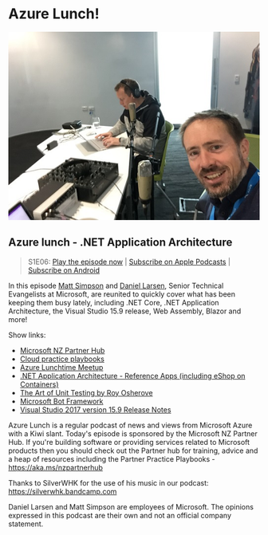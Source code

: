 # Azure Lunch!

![Matt Simpson and Daniel Larsen recording a podcast](./s1e04_512.jpg)

## Azure lunch - .NET Application Architecture

> S1E06: [Play the episode now](https://azurelunchnz.azureedge.net/podcasts/azure-lunch-s1e06.mp3) |
> [Subscribe on Apple Podcasts](https://itunes.apple.com/nz/podcast/azure-lunch/id1436427476?mt=2)
| [Subscribe on Android](https://subscribeonandroid.com/azurelunchnz.azureedge.net/podcast/feed.rss)

<p>In this episode <a href="https://twitter.com/msimpsonnz">Matt Simpson</a> and <a 
href="https://twitter.com/DanielLarsenNZ">Daniel Larsen</a>, Senior Technical Evangelists at
Microsoft, are reunited to quickly cover what has been keeping them busy lately, including .NET Core,
.NET Application Architecture, the Visual Studio 15.9 release, Web Assembly, Blazor and more!</p>

<p>Show links:</p>
<ul>
<li><a href="https://aka.ms/nzpartnerhub">Microsoft NZ Partner Hub</a></li>
<li><a href="https://partner.microsoft.com/en-nz/campaigns/cloud-practice-playbooks">Cloud practice playbooks</a></li>
<li><a href="https://www.meetup.com/Auckland-Azure-Lunchtime-Meetup/">Azure Lunchtime Meetup</a></li>
<li><a href="https://github.com/dotnet-architecture">.NET Application Architecture - Reference Apps (including eShop on Containers)</a></li>
<li><a href="https://www.safaribooksonline.com/library/view/the-art-of/9781617290893/">The Art of Unit Testing by Roy Osherove</a></li>
<li><a href="https://dev.botframework.com/">Microsoft Bot Framework</a></li>
<li><a href="https://docs.microsoft.com/en-nz/visualstudio/releasenotes/vs2017-relnotes">Visual Studio 2017 version 15.9 Release Notes</a></li>
</ul>

<p>Azure Lunch is a regular podcast of news and views from Microsoft Azure with a Kiwi slant. Today's episode
is sponsored by the Microsoft NZ Partner Hub. If you're building software or providing services related
to Microsoft products then you should check out the Partner hub for training, advice and a heap of resources
including the Partner Practice Playbooks - <a href="https://aka.ms/nzpartnerhub">https://aka.ms/nzpartnerhub</a></p>

<p>Thanks to SilverWHK for the use of his music in our podcast: <a href="https://silverwhk.bandcamp.com/">https://silverwhk.bandcamp.com</a></p>

<p>Daniel Larsen and Matt Simpson are employees of Microsoft. The opinions expressed in this podcast are
their own and not an official company statement.</p>
